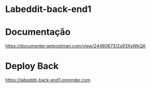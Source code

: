 # Labeddit-back-end1


# Documentação #

https://documenter.getpostman.com/view/24460673/2s93XsWkQA


# Deploy Back #

https://labeddit-back-end1.onrender.com
